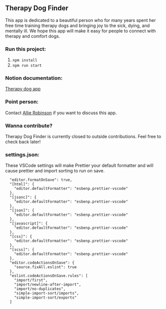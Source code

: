## Therapy Dog Finder

This app is dedicated to a beautiful person who for many years spent her free time training therapy dogs and bringing joy to the sick, dying, and mentally ill. We hope this app will make it easy for people to connect with therapy and comfort dogs.

### Run this project: 
1. `npm install`
2. `npm run start`

### Notion documentation:

<a href="https://www.notion.so/allierae/Therapy-Dog-App-8950ff47cc874c5c83abbfd1d1bdeb83">Therapy dog app</a>

### Point person: 

Contact <a href="https://www.linkedin.com/in/allie-robinson/">Allie Robinson</a> if you want to discuss this app.

### Wanna contribute? 
Therapy Dog Finder is currently closed to outside contributions. Feel free to check back later!

### settings.json:
These VSCode settings will make Prettier your default formatter and will cause prettier and import sorting to run on save.
```
  "editor.formatOnSave": true,
  "[html]": {
    "editor.defaultFormatter": "esbenp.prettier-vscode"
  },
  "[jsonc]": {
    "editor.defaultFormatter": "esbenp.prettier-vscode"
  },
  "[json]": {
    "editor.defaultFormatter": "esbenp.prettier-vscode"
  },
  "[javascript]": {
    "editor.defaultFormatter": "esbenp.prettier-vscode"
  },
  "[css]": {
    "editor.defaultFormatter": "esbenp.prettier-vscode"
  },
  "[scss]": {
    "editor.defaultFormatter": "esbenp.prettier-vscode"
  },
  "editor.codeActionsOnSave": {
    "source.fixAll.eslint": true
  },
  "eslint.codeActionsOnSave.rules": [
    "import/first",
    "import/newline-after-import",
    "import/no-duplicates",
    "simple-import-sort/imports",
    "simple-import-sort/exports"
  ]
  ```
